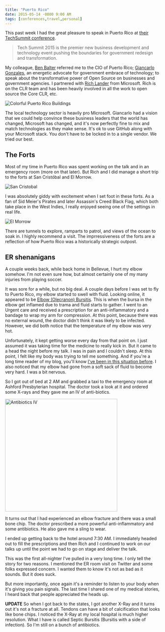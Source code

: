 ```yaml
---
title: "Puerto Rico"
date: 2015-05-14 -0800 9:00 AM
tags: [conferences,travel,personal]
---
```


This past week I had the great pleasure to speak in Puerto Rico at [their TechSummit conference](http://techsummitpr.com/).

> Tech Summit 2015 is the premier new business development and technology event pushing the boundaries for government redesign and transformation.

My colleague, [Ben Balter](http://ben.balter.com/) referred me to the CIO of Puerto Rico; [Giancarlo Gonzales](https://twitter.com/giangonz?lang=en), an energetic advocate for government embrace of technology; to speak about the transformative power of Open Source on businesses and government agencies. I partnered with [Rich Lander](https://twitter.com/runfaster2000) from Microsoft. Rich is on the CLR team and has been heavily involved in all the work to open source the Core CLR, etc.

![Colorful Puerto Rico Buildings](https://cloud.githubusercontent.com/assets/19977/7637908/4e47da06-fa3f-11e4-9110-d5688fede6cc.png)

The local technology sector is heavily pro Microsoft. Giancarlo had a vision that we could help convince these business leaders that the world has changed, Microsoft has changed, and it's now perfectly fine to mix and match technologies as they make sense. It's ok to use GitHub along with your Microsoft stack. You don't have to be locked in to a single vendor. We tried our best.

## The Forts

Most of my time in Puerto Rico was spent working on the talk and in an emergency room (more on that later). But Rich and I did manage a short trip to the forts at San Cristóbal and El Morrow.

![San Cristobal](https://cloud.githubusercontent.com/assets/19977/7638000/d88e2940-fa3f-11e4-8aa4-37820db399b2.png)

I was absolutely giddy with excitement when I set foot in these forts. As a fan of Sid Meier's Pirates and later Assassin's Creed Black Flag, which both take place in the West Indies, I really enjoyed seeing one of the settings in real life.

![El Morrow](https://cloud.githubusercontent.com/assets/19977/7646949/edace3de-fa99-11e4-9f6b-43c621ee1115.png)

There are tunnels to explore, ramparts to patrol, and views of the ocean to soak in. I highly recommend a visit. The imprressiveness of the forts are a reflection of how Puerto Rico was a historically strategic outpost.

## ER shenanigans

A couple weeks back, while back home in Bellevue, I hurt my elbow somehow. I'm not even sure how, but almost certainly one of my many injuries from playing soccer.

It was sore for a while, but no big deal. A couple days before I was set to fly to Puerto Rico, my elbow started to swell with fluid. Looking online, it appeared to be [Elbow (Olecranon) Bursitis](http://orthoinfo.aaos.org/topic.cfm?topic=a00028). This is when the bursa in the elbow get inflamed due to trama and fluid starts to gather. I went to an Urgent care and received a prescription for an anti-inflammatory and a bandage to wrap my arm for compression. At this point, because there was no external wound, the doctor didn't think it was likely to be infected. However, we did both notice that the temperature of my elbow was very hot.

Unfortunately, it kept getting worse every day from that point on. I just assumed it was taking time for the medicine to really kick in. But it came to a head the night before my talk. I was in pain and I couldn't sleep. At this point, I felt like my body was trying to tell me something. And if you're a long time reader of my blog, you'll know [I've been in this situation before](https://haacked.com/archive/2007/09/10/last-night-a-doctor-saved-my-nut.aspx/). I also noticed that my elbow had gone from a soft sack of fluid to become very hard. I was a bit nervous.

So I got out of bed at 2 AM and grabbed a taxi to the emergency room at Ashford Presbyterian hospital. The doctor took a look at it and ordered some X-rays and they gave me an IV of anti-biotics.

<img src="https://cloud.githubusercontent.com/assets/19977/7637885/2913ec02-fa3f-11e4-9575-4313a841767a.png" width="365" alt="Antibiotics IV" />

It turns out that I had experienced an elbow fracture and there was a small bone chip. The doctor prescribed a more powerful anti-inflammatory and some antibiotics. He also gave me a sling to wear.

I ended up getting back to the hotel around 7:30 AM. I immediately headed out to fill the prescriptions and then Rich and I continued to work on our talks up until the point we had to go on stage and deliver the talk.

This was the first all-nighter I've pulled in a very long time. I only tell the story for two reasons. I mentioned the ER room visit on Twitter and some folks expressed concern. I wanted them to know it's not as bad as it sounds. But it does suck.

But more importantly, once again it's a reminder to listen to your body when it's giving you pain signals. The last time I shared one of my medical stories, I heard back that people appreciated the heads up.

__UPDATE__ So when I got back to the states, I got another X-Ray and it turns out it's not a fracture at all. Tendons can have a bit of calcification that looks like bone chips. I noticed the X-Ray at my local hospital is much higher resolution. What I have is called Septic Bursitis (Bursitis with a side of infection). So I'm still on a bunch of antibiotics.
